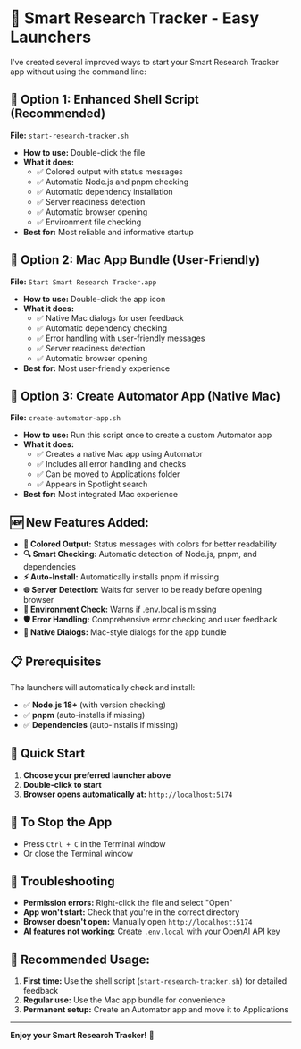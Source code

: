 # 🚀 Smart Research Tracker - Easy Launchers

I've created several improved ways to start your Smart Research Tracker app without using the command line:

## 🎯 Option 1: Enhanced Shell Script (Recommended)
**File:** `start-research-tracker.sh`
- **How to use:** Double-click the file
- **What it does:** 
  - ✅ Colored output with status messages
  - ✅ Automatic Node.js and pnpm checking
  - ✅ Automatic dependency installation
  - ✅ Server readiness detection
  - ✅ Automatic browser opening
  - ✅ Environment file checking
- **Best for:** Most reliable and informative startup

## 🎯 Option 2: Mac App Bundle (User-Friendly)
**File:** `Start Smart Research Tracker.app`
- **How to use:** Double-click the app icon
- **What it does:**
  - ✅ Native Mac dialogs for user feedback
  - ✅ Automatic dependency checking
  - ✅ Error handling with user-friendly messages
  - ✅ Server readiness detection
  - ✅ Automatic browser opening
- **Best for:** Most user-friendly experience

## 🎯 Option 3: Create Automator App (Native Mac)
**File:** `create-automator-app.sh`
- **How to use:** Run this script once to create a custom Automator app
- **What it does:**
  - ✅ Creates a native Mac app using Automator
  - ✅ Includes all error handling and checks
  - ✅ Can be moved to Applications folder
  - ✅ Appears in Spotlight search
- **Best for:** Most integrated Mac experience

## 🆕 New Features Added:
- **🎨 Colored Output:** Status messages with colors for better readability
- **🔍 Smart Checking:** Automatic detection of Node.js, pnpm, and dependencies
- **⚡ Auto-Install:** Automatically installs pnpm if missing
- **🌐 Server Detection:** Waits for server to be ready before opening browser
- **📁 Environment Check:** Warns if .env.local is missing
- **🛡️ Error Handling:** Comprehensive error checking and user feedback
- **📱 Native Dialogs:** Mac-style dialogs for the app bundle

## 📋 Prerequisites
The launchers will automatically check and install:
- ✅ **Node.js 18+** (with version checking)
- ✅ **pnpm** (auto-installs if missing)
- ✅ **Dependencies** (auto-installs if missing)

## 🎉 Quick Start
1. **Choose your preferred launcher above**
2. **Double-click to start**
3. **Browser opens automatically at:** `http://localhost:5174`

## 🛑 To Stop the App
- Press `Ctrl + C` in the Terminal window
- Or close the Terminal window

## 🔧 Troubleshooting
- **Permission errors:** Right-click the file and select "Open"
- **App won't start:** Check that you're in the correct directory
- **Browser doesn't open:** Manually open `http://localhost:5174`
- **AI features not working:** Create `.env.local` with your OpenAI API key

## 🎯 Recommended Usage:
1. **First time:** Use the shell script (`start-research-tracker.sh`) for detailed feedback
2. **Regular use:** Use the Mac app bundle for convenience
3. **Permanent setup:** Create an Automator app and move it to Applications

---
**Enjoy your Smart Research Tracker!** 🎉
